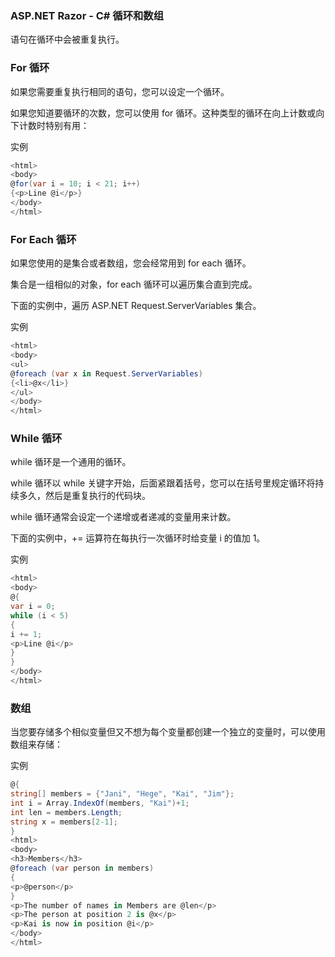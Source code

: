 ### ASP.NET Razor - C# 循环和数组
语句在循环中会被重复执行。

### For 循环
如果您需要重复执行相同的语句，您可以设定一个循环。

如果您知道要循环的次数，您可以使用 for 循环。这种类型的循环在向上计数或向下计数时特别有用：

实例
```c#
<html>
<body>
@for(var i = 10; i < 21; i++)
{<p>Line @i</p>}
</body>
</html>
```



### For Each 循环
如果您使用的是集合或者数组，您会经常用到 for each 循环。

集合是一组相似的对象，for each 循环可以遍历集合直到完成。

下面的实例中，遍历 ASP.NET Request.ServerVariables 集合。

实例
```c#
<html>
<body>
<ul>
@foreach (var x in Request.ServerVariables)
{<li>@x</li>}
</ul>
</body>
</html>
```


### While 循环
while 循环是一个通用的循环。

while 循环以 while 关键字开始，后面紧跟着括号，您可以在括号里规定循环将持续多久，然后是重复执行的代码块。

while 循环通常会设定一个递增或者递减的变量用来计数。

下面的实例中，+= 运算符在每执行一次循环时给变量 i 的值加 1。

实例
```c#
<html>
<body>
@{
var i = 0;
while (i < 5)
{
i += 1;
<p>Line @i</p>
}
}
</body>
</html>
```


### 数组
当您要存储多个相似变量但又不想为每个变量都创建一个独立的变量时，可以使用数组来存储：

实例
```c#
@{
string[] members = {"Jani", "Hege", "Kai", "Jim"};
int i = Array.IndexOf(members, "Kai")+1;
int len = members.Length;
string x = members[2-1];
}
<html>
<body>
<h3>Members</h3>
@foreach (var person in members)
{
<p>@person</p>
}
<p>The number of names in Members are @len</p>
<p>The person at position 2 is @x</p>
<p>Kai is now in position @i</p>
</body>
</html>
```
